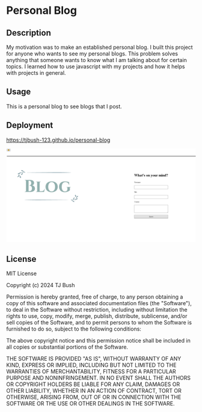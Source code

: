 # Personal Blog

## Description

My motivation was to make an established personal blog. I built this project for anyone who wants to see my personal blogs. This problem solves anything that someone wants to know what I am talking about for certain topics. I learned how to use javascript with my projects and how it helps with projects in general.

## Usage

This is a personal blog to see blogs that I post.

## Deployment 
https://tjbush-123.github.io/personal-blog

![alt text](image.png)

## License
MIT License

Copyright (c) 2024 TJ Bush

Permission is hereby granted, free of charge, to any person obtaining a copy
of this software and associated documentation files (the "Software"), to deal
in the Software without restriction, including without limitation the rights
to use, copy, modify, merge, publish, distribute, sublicense, and/or sell
copies of the Software, and to permit persons to whom the Software is
furnished to do so, subject to the following conditions:

The above copyright notice and this permission notice shall be included in all
copies or substantial portions of the Software.

THE SOFTWARE IS PROVIDED "AS IS", WITHOUT WARRANTY OF ANY KIND, EXPRESS OR
IMPLIED, INCLUDING BUT NOT LIMITED TO THE WARRANTIES OF MERCHANTABILITY,
FITNESS FOR A PARTICULAR PURPOSE AND NONINFRINGEMENT. IN NO EVENT SHALL THE
AUTHORS OR COPYRIGHT HOLDERS BE LIABLE FOR ANY CLAIM, DAMAGES OR OTHER
LIABILITY, WHETHER IN AN ACTION OF CONTRACT, TORT OR OTHERWISE, ARISING FROM,
OUT OF OR IN CONNECTION WITH THE SOFTWARE OR THE USE OR OTHER DEALINGS IN THE
SOFTWARE.

